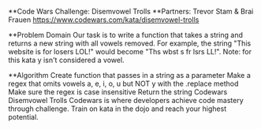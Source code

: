 **Code Wars Challenge: Disemvowel Trolls
**Partners: Trevor Stam  & Brai Frauen
https://www.codewars.com/kata/disemvowel-trolls

**Problem Domain
Our task is to write a function that takes a string and returns a new string with all vowels removed.
For example, the string "This website is for losers LOL!" would become "Ths wbst s fr lsrs LL!".
Note: for this kata y isn't considered a vowel.

**Algorithm
Create function that passes in a string as a parameter
Make a regex that omits vowels a, e, i, o, u but NOT y with the .replace method
Make sure the regex is case insensitive
Return the string
Codewars
Disemvowel Trolls
Codewars is where developers achieve code mastery through challenge. Train on kata in the dojo and reach your highest potential.